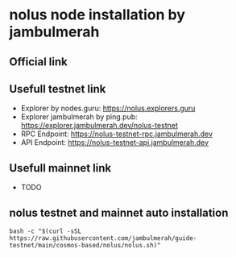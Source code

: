 # nolus node installation by jambulmerah
## Official link

## Usefull testnet link
* Explorer by nodes.guru: https://nolus.explorers.guru
* Explorer jambulmerah by ping.pub: https://explorer.jambulmerah.dev/nolus-testnet
* RPC Endpoint: https://nolus-testnet-rpc.jambulmerah.dev
* API Endpoint: https://nolus-testnet-api.jambulmerah.dev

## Usefull mainnet link
* TODO

## nolus testnet and mainnet auto installation
```
bash -c "$(curl -sSL https://raw.githubusercontent.com/jambulmerah/guide-testnet/main/cosmos-based/nolus/nolus.sh)"
```
